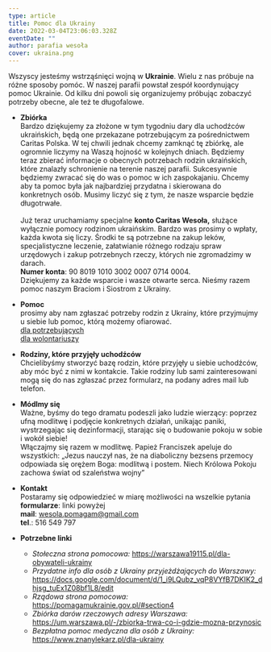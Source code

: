 ```yaml
---
type: article
title: Pomoc dla Ukrainy
date: 2022-03-04T23:06:03.328Z
eventDate: ""
author: parafia wesoła
cover: ukraina.png
---
```

<!--StartFragment-->

Wszyscy jesteśmy wstrząśnięci wojną w **Ukrainie**. Wielu z nas próbuje na różne sposoby pomóc. W naszej parafii powstał zespół koordynujący pomoc Ukrainie. Od kilku dni powoli się organizujemy próbując zobaczyć potrzeby obecne, ale też te długofalowe.

* **Zbiórka**\
  Bardzo dziękujemy za złożone w tym tygodniu dary dla uchodźców ukraińskich, będą one przekazane potrzebującym za pośrednictwem Caritas Polska. W tej chwili jednak chcemy zamknąć tę zbiórkę, ale ogromnie liczymy na Waszą hojność w kolejnych dniach. Będziemy teraz zbierać informacje o obecnych potrzebach rodzin ukraińskich, które znalazły schronienie na terenie naszej parafii. Sukcesywnie będziemy zwracać się do was o pomoc w ich zaspokajaniu. Chcemy aby ta pomoc była jak najbardziej przydatna i skierowana do konkretnych osób. Musimy liczyć się z tym, że nasze wsparcie będzie długotrwałe.\
  \
  Już teraz uruchamiamy specjalne **konto Caritas Wesoła,** służące wyłącznie pomocy rodzinom ukraińskim. Bardzo was prosimy o wpłaty, każda kwota się liczy. Środki te są potrzebne na zakup leków, specjalistyczne leczenie, załatwianie różnego rodzaju spraw urzędowych i zakup potrzebnych rzeczy, których nie zgromadzimy w darach. \
  **Numer konta**: 90 8019 1010 3002 0007 0714 0004. \
  Dziękujemy za każde wsparcie i wasze otwarte serca. Nieśmy razem pomoc naszym Braciom i Siostrom z Ukrainy.
* **Pomoc**\
  prosimy aby nam zgłaszać potrzeby rodzin z Ukrainy, które przyjmujmy u siebie lub pomoc, którą możemy ofiarować.  \
  [dla potrzebujących](https://bit.ly/potrzebuje-Ukraina)\
  [dla wolontariuszy](https://bit.ly/pomagam-Ukraina)
* **Rodziny, które przyjęły uchodźców**\
  Chcielibyśmy stworzyć bazę rodzin, które przyjęły u siebie uchodźców, aby móc być z nimi w kontakcie. Takie rodziny lub sami zainteresowani mogą się do nas zgłaszać przez formularz, na podany adres mail lub telefon.
* **Módlmy się**\
  Ważne, byśmy do tego dramatu podeszli jako ludzie wierzący: poprzez ufną modlitwę i podjęcie konkretnych działań, unikając paniki, wystrzegając się dezinformacji, starając się o budowanie pokoju w sobie i wokół siebie!\
  Włączajmy się razem w modlitwę. Papież Franciszek apeluje do wszystkich: „Jezus nauczył nas, że na diaboliczny bezsens przemocy odpowiada się orężem Boga: modlitwą i postem. Niech Królowa Pokoju zachowa świat od szaleństwa wojny”
* **Kontakt**\
  Postaramy się odpowiedzieć w miarę możliwości na wszelkie pytania \
  **formularze**: linki powyżej\
  **mail**: wesola.pomagam@gmail.com\
  **tel**.: 516 549 797
* **Potrzebne linki**

  * *Stołeczna strona pomocowa:*
    https://warszawa19115.pl/dla-obywateli-ukrainy
  * *Przydatne info dla osób z Ukrainy przyjeżdżających do Warszawy:*
    https://docs.google.com/document/d/1_i9LQubz_vqP8VYfB7DKIK2_dhjsg_tuEx1Z08bf1L8/edit
  * *Rządowa strona pomocowa:*
    https://pomagamukrainie.gov.pl/#section4
  * *Zbiórka darów rzeczowych adresy Warszawa:*
    https://um.warszawa.pl/-/zbiorka-trwa-co-i-gdzie-mozna-przynosic
  * *Bezpłatna pomoc medyczna dla osób z Ukrainy:*
    https://www.znanylekarz.pl/dla-ukrainy

<!--EndFragment-->